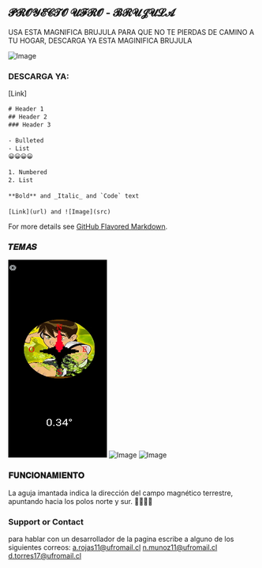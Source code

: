 ## 𝓟𝓡𝓞𝓨𝓔𝓒𝓣𝓞 𝓤𝓕𝓡𝓞 - 𝓑𝓡𝓤𝓙𝓤𝓛𝓐

USA ESTA MAGNIFICA BRUJULA PARA QUE NO TE PIERDAS DE CAMINO A TU HOGAR, DESCARGA YA ESTA MAGINIFICA BRUJULA


![Image](https://github.com/nikomaufro/pag-web/blob/main/BRUJUL%C3%91A.jpg?raw=true)

### DESCARGA YA:

[Link] 



```
# Header 1
## Header 2
### Header 3

- Bulleted
- List
😀😀😀😀

1. Numbered
2. List

**Bold** and _Italic_ and `Code` text

[Link](url) and ![Image](src)
```

For more details see [GitHub Flavored Markdown](https://guides.github.com/features/mastering-markdown/).
### 𝑻𝑬𝑴𝑨𝑺
![Image](https://github.com/nikomaufro/pag-web/blob/main/BEN10.jpeg?raw=true)  ![Image]()  ![Image]()
### 𝐅𝐔𝐍𝐂𝐈𝐎𝐍𝐀𝐌𝐈𝐄𝐍𝐓𝐎
La aguja imantada indica la dirección del campo magnético terrestre, apuntando hacia los polos norte y sur. 🧭🧭🧭🧭

### Support or Contact

para hablar con un desarrollador de la pagina escribe a alguno de los siguientes correos: 
a.rojas11@ufromail.cl  n.munoz11@ufromail.cl  d.torres17@ufromail.cl
